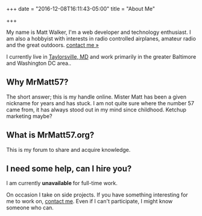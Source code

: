 +++
date = "2016-12-08T16:11:43-05:00"
title = "About Me"

+++

My name is Matt Walker, I'm a web developer and technology enthusiast. I am also a hobbyist with interests in radio controlled airplanes, amateur radio and the great outdoors. <a href="/contact">contact me »</a>

I currently live in <a href="http://maps.google.com/maps?hl=en&amp;ie=UTF8&amp;q=taylorsville,+MD&amp;fb=1&amp;gl=us&amp;ei=l1P3S7j8D5u0zASv09GEDg&amp;ved=0CBIQpQY&amp;view=map&amp;geocode=FVgUWgIdSMBn-w&amp;split=0&amp;sll=39.457880,-77.086648&amp;sspn=0.000000,0.000000&amp;hq=&amp;hnear=Taylorsville,+Carroll,+Maryland&amp;ll=39.460385,-77.086687&amp;spn=0.037109,0.077162&amp;t=h&amp;z=14&amp;iwloc=A">Taylorsville, MD</a> and work primarily in the greater Baltimore and Washington DC area.</a>.

<h2>Why MrMatt57?</h2>
The short answer; this is my handle online. Mister Matt has been a given nickname for years and has stuck. I am not quite sure where the number 57 came from, it has always stood out in my mind since childhood. Ketchup marketing maybe?

<h2>What is MrMatt57.org?</h2>
This is my forum to share and acquire knowledge.

<h2>I need some help, can I hire you?</h2>
I am currently <strong>unavailable </strong> for full-time work.

On occasion I take on side projects. If you have something interesting
for me to work on, <a href="/contact">contact me</a>. Even if I can't participate, I might know someone who can.